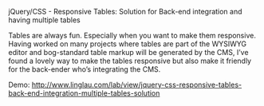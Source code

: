 jQuery/CSS - Responsive Tables: Solution for Back-end integration and having multiple tables

Tables are always fun. Especially when you want to make them responsive. Having worked on many projects where tables are part of the WYSIWYG editor and bog-standard table markup will be generated by the CMS, I’ve found a lovely way to make the tables responsive but also make it friendly for the back-ender who’s integrating the CMS.

Demo: http://www.linglau.com/lab/view/jquery-css-responsive-tables-back-end-integration-multiple-tables-solution